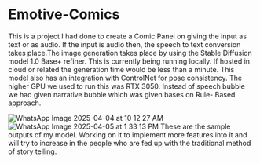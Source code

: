 # Emotive-Comics
This is a project I had done to create a Comic Panel on giving the input as text or as audio. If the input is audio then, the speech to text conversion takes place.The image generation takes place by using the Stable Diffusion model 1.0 Base+ refiner. This is currently being running locally. If hosted in cloud or related the generation time would be less than a minute. This model also has an integration with ControlNet for pose consistency. The higher GPU we used to run this was RTX 3050. Instead of speech bubble we had given narrative bubble which was given bases on Rule- Based approach. 

![WhatsApp Image 2025-04-04 at 10 12 27 AM](https://github.com/user-attachments/assets/2b05757b-fa87-4a61-b3d4-3f5c856c761c)
![WhatsApp Image 2025-04-05 at 1 33 13 PM](https://github.com/user-attachments/assets/38ca5349-9944-4d35-9a08-84044b8dc6ca)
These are the sample outputs of my model. Working on it to implement more features into it and will try to increase in the people who are fed up with the traditional method of story telling. 
